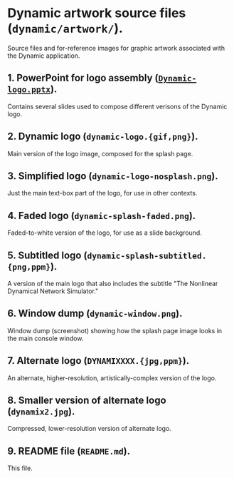 # Dynamic artwork source files (`dynamic/artwork/`).

Source files and for-reference images for graphic artwork 
associated with the Dynamic application.

## 1. PowerPoint for logo assembly ([`Dynamic-logo.pptx`](Dynamic-logo.pptx "Dynamic-logo.pptx file")).

Contains several slides used to compose different verisons of the Dynamic logo.

## 2. Dynamic logo (`dynamic-logo.{gif,png}`).

Main version of the logo image, composed for the splash page.

## 3. Simplified logo (`dynamic-logo-nosplash.png`).

Just the main text-box part of the logo, for use in other contexts.

## 4. Faded logo (`dynamic-splash-faded.png`).

Faded-to-white version of the logo, for use as a slide background.

## 5. Subtitled logo (`dynamic-splash-subtitled.{png,ppm}`).

A version of the main logo that also includes the 
subtitle "The Nonlinear Dynamical Network Simulator."

## 6. Window dump (`dynamic-window.png`).

Window dump (screenshot) showing how the splash page image looks in the main console window.

## 7. Alternate logo (`DYNAMIXXXX.{jpg,ppm}`).

An alternate, higher-resolution, artistically-complex version of the logo.

## 8. Smaller version of alternate logo (`dynamix2.jpg`).

Compressed, lower-resolution version of alternate logo.

## 9. README file (`README.md`).

This file.
